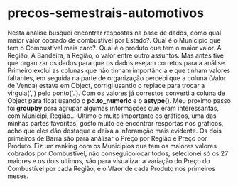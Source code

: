 # precos-semestrais-automotivos
Nesta análise busquei encontrar respostas na base de dados, como  qual maior valor cobrado de combustível por Estado?. Qual é o Municipio que tem o Combustível mais caro?. Qual é o produto que tem o maior valor. A Região, A Bandeira, a Região, o valor entre outro assuntos. Mas antes tive que organizar os dados para que os dados esejam corretos para a análise. Primeiro exclui as colunas que não tinham importância e que tinham valores faltantes, em seguida na parte de organização percebi que a coluna (Valor de Venda) estava em Object, corrigi usando o replace para trocar a virgula(',') pelo ponto('.'). Com os valores já correstos converti a coluna de Object para float usando o __pd.to_numeric__ e o __astype()__. 
Meu proximo passo foi __groupby__ para agrupar algumas informações que eram interessantas, com Municipi, Região...
Ultimo e muito importante os gráficos, uma das minhas partes favoritas, gosto muito de encontrar resportas nos gráficos, acho que eles dão destaque e deixa a inforamção mais evidente. Os dois primeiros de Barra são para análisar o Preço por Região e  Preço por Produto. Fiz um ranking com os Municipios que tem os maiores valores cobrados por Combustível, não conseguicolocar todos, selecionei só os 27 maiores e os dois ultimos, são para visualizar a variação do Preço do Combustível por cada Região, e  o Vlaor de cada Produto nos primeiros meses.
